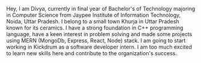 Hey, I am Divya, currently in final year of Bachelor's of Technology majoring in Computer Science from Jaypee Institute of Information Technology, Noida, Uttar Pradesh. I belong to a small town Khurja in Uttar Pradesh known for its ceramics. I have a strong foundation in C++ programming language, have a keen interest in problem solving and made some projects using MERN (MongoDb, Express, React, Node) stack. I am going to start working in Kickdrum as a software developer intern. I am too much excited to learn new skills here and contribute to the organization's success.